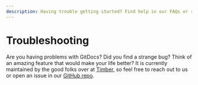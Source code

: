 ```yaml
---
description: Having trouble getting started? Find help in our FAQs or reach out.
---
```

# Troubleshooting

Are you having problems with GitDocs? Did you find a strange bug? Think of an amazing feature that would make your life better? It is currently maintained by the good folks over at [Timber](https://timber.io), so feel free to reach out to us or open an issue in our [GitHub repo](https://github.com/timberio/gitdocs/issues).
